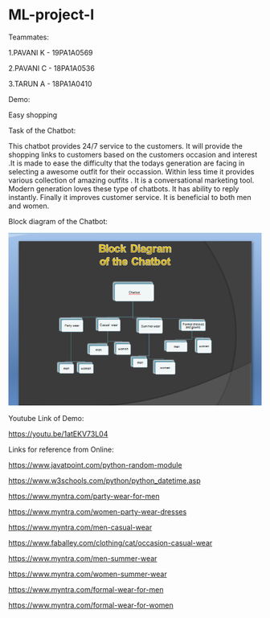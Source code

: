 # ML-project-I
Teammates:

1.PAVANI K - 19PA1A0569

2.PAVANI C - 18PA1A0536

3.TARUN A - 18PA1A0410



Demo:

Easy shopping



Task of the Chatbot:

This chatbot  provides 24/7  service to the customers. It will provide the shopping links to customers based on the customers occasion and interest .It is made to ease the difficulty  that the todays generation are facing in selecting a awesome outfit for their occassion. Within less time it provides various collection of amazing outfits . It is a conversational marketing tool. Modern generation loves these type of chatbots. It has ability to reply instantly.  Finally it improves customer  service. It is beneficial to both men and women.



Block diagram of the Chatbot:

![Block diagram of Chatbot:](https://github.com/19PA1A0569/ml-project-I/blob/main/2020-10-18%20(2).png)



Youtube Link of Demo:

https://youtu.be/1atEKV73L04


Links for reference from Online:

https://www.javatpoint.com/python-random-module

https://www.w3schools.com/python/python_datetime.asp

https://www.myntra.com/party-wear-for-men

https://www.myntra.com/women-party-wear-dresses

https://www.myntra.com/men-casual-wear

https://www.faballey.com/clothing/cat/occasion-casual-wear

https://www.myntra.com/men-summer-wear

https://www.myntra.com/women-summer-wear

https://www.myntra.com/formal-wear-for-men

https://www.myntra.com/formal-wear-for-women
